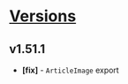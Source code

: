 # [Versions](https://github.com/Tracktor/design-system/releases)

## v1.51.1
- **[fix]** - `ArticleImage` export
